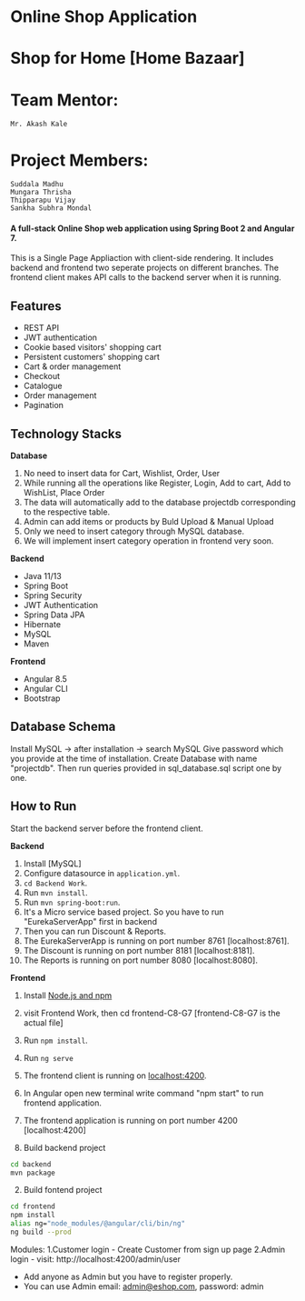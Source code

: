 # Online Shop Application
# Shop for Home [Home Bazaar]

# Team Mentor:
    Mr. Akash Kale 

# Project Members:
    Suddala Madhu
    Mungara Thrisha
    Thipparapu Vijay
    Sankha Subhra Mondal


#### A full-stack Online Shop web application using Spring Boot 2 and Angular 7. 
This is a Single Page Appliaction with client-side rendering. It includes backend and frontend two seperate projects on different branches.
The frontend client makes API calls to the backend server when it is running.

## Features
  - REST API
  - JWT authentication
  - Cookie based visitors' shopping cart
  - Persistent customers' shopping cart
  - Cart & order management
  - Checkout
  - Catalogue
  - Order management
  - Pagination

## Technology Stacks

**Database**

 1. No need to insert data for Cart, Wishlist, Order, User
 2. While running all the operations like Register, Login, Add to cart, Add to WishList, Place Order
 3. The data will automatically add to the database projectdb corresponding to the respective table.
 4. Admin can add items or products by Buld Upload & Manual Upload
 5. Only we need to insert category through MySQL database. 
 6. We will implement insert category operation in frontend very soon.

 
**Backend**
  - Java 11/13
  - Spring Boot 
  - Spring Security
  - JWT Authentication
  - Spring Data JPA
  - Hibernate
  - MySQL
  - Maven

**Frontend**
  - Angular 8.5
  - Angular CLI
  - Bootstrap

## Database Schema

Install MySQL -> after installation -> search MySQL
Give password which you provide at the time of installation.
Create Database with name "projectdb". Then run queries provided in sql_database.sql script one by one.


## How to  Run

Start the backend server before the frontend client.  

**Backend**

  1. Install [MySQL]
  2. Configure datasource in `application.yml`.
  3. `cd Backend Work`.
  4. Run `mvn install`.
  5. Run `mvn spring-boot:run`.
  6. It's a Micro service based project. So you have to run "EurekaServerApp" first in backend
  7. Then you can run Discount & Reports.
  8. The EurekaServerApp is running on port number 8761 [localhost:8761].
  9. The Discount is running on port number 8181 [localhost:8181].
  10. The Reports is running on port number 8080 [localhost:8080].


**Frontend**
  1. Install [Node.js and npm](https://www.npmjs.com/get-npm)
  2. visit Frontend Work, then cd frontend-C8-G7 [frontend-C8-G7 is the actual file]
  3. Run `npm install`.
  4. Run `ng serve`
  5. The frontend client is running on [localhost:4200]().
  6. In Angular open new terminal write command "npm start" to run frontend application.
  7. The frontend application is running on port number 4200 [localhost:4200]

  
1. Build backend project
```bash
cd backend
mvn package
```
2. Build fontend project
```bash
cd frontend
npm install
alias ng="node_modules/@angular/cli/bin/ng"
ng build --prod


```

Modules:
1.Customer login
	- Create Customer from sign up page
2.Admin login
	- visit: http://localhost:4200/admin/user
  - Add anyone as Admin but you have to register properly.
  - You can use Admin email: admin@eshop.com, password: admin

```



